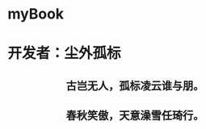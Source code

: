 # myBook

# 开发者：尘外孤标

<h2 style="text-align:center">古岂无人，孤标凌云谁与朋。</h2>
<h2 style="text-align:center">春秋笑傲，天意澡雪任琦行。</h2>
